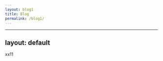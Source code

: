 ```yaml
---
layout: blog1
title: Blog
permalink: /blog1/
---
```

---
layout: default
---

<div class="blog">

xx11
</div>
